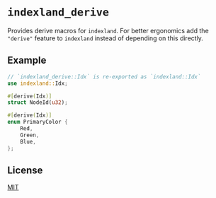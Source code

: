 # `indexland_derive`

Provides derive macros for `indexland`. For better ergonomics add the
`"derive"` feature to `indexland` instead of depending on this directly.

## Example
```rust
// `indexland_derive::Idx` is re-exported as `indexland::Idx`
use indexland::Idx;

#[derive(Idx)]
struct NodeId(u32);

#[derive(Idx)]
enum PrimaryColor {
    Red,
    Green,
    Blue,
};
```

## License
[MIT](../../LICENSE)
